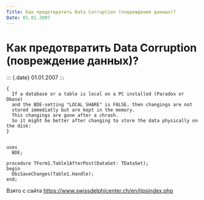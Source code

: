 ```yaml
---
Title: Как предотвратить Data Corruption (повреждение данных)?
Date: 01.01.2007
---
```



Как предотвратить Data Corruption (повреждение данных)?
=======================================================

::: {.date}
01.01.2007
:::

    {
      If a database or a table is local on a PC installed (Paradox or Dbase)
      and the BDE-setting "LOCAL SHARE" is FALSE, then changings are not
      stored immediatly but are kept in the memory.
      This changings are gone after a chrash.
      So it might be better after changing to store the data physically on the disk:
    }
     
     
    uses
      BDE;
     
    procedure TForm1.Table1AfterPost(DataSet: TDataSet);
    begin
      DbiSaveChanges(Table1.Handle);
    end;

Взято с сайта <https://www.swissdelphicenter.ch/en/tipsindex.php>
